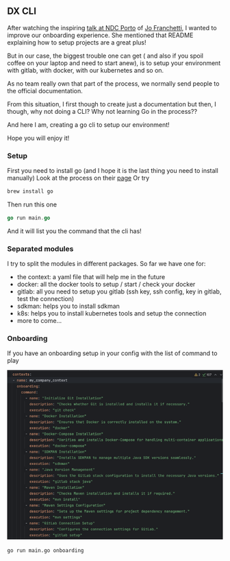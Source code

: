 ## DX CLI

After watching the inspiring [talk at NDC Porto](https://ndcporto.com/agenda/a-love-letter-to-long-lines-and-other-dx-stories-0lpb/0cvazslx2b4) of [Jo Franchetti](https://github.com/thisisjofrank), I wanted to improve our onboarding experience.
She mentioned that README explaining how to setup projects are a great plus!

But in our case, the biggest trouble one can get ( and also if you spoil coffee on your laptop and need to start anew), is to setup your environment with gitlab, with docker, with our kubernetes and so on.

As no team really own that part of the process, we normally send people to the official documentation.

From this situation, I first though to create just a documentation but then, I though, why not doing a CLI? Why not learning Go in the process??

And here I am, creating a go cli to setup our environment!

Hope you will enjoy it!

### Setup

First you need to install go (and I hope it is the last thing you need to install manually)
Look at the process on their [page](https://go.dev/doc/install) 
Or try
```bash
brew install go
```

Then run this one

```go
go run main.go
```
And it will list you the command that the cli has!

### Separated modules

I try to split the modules in different packages.
So far we have one for:
* the context: a yaml file that will help me in the future
* docker: all the docker tools to setup / start / check your docker
* gitlab: all you need to setup you gitlab (ssh key, ssh config, key in gitlab, test the connection)
* sdkman: helps you to install sdkman
* k8s: helps you to install kubernetes tools and setup the connection
* more to come...

### Onboarding

If you have an onboarding setup in your config with the list of command to play

![img.png](documentation/img.png)
```bash
go run main.go onboarding
```
